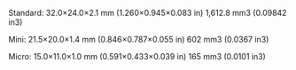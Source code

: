 Standard: 32.0×24.0×2.1 mm (1.260×0.945×0.083 in)
1,612.8 mm3 (0.09842 in3)

Mini: 21.5×20.0×1.4 mm (0.846×0.787×0.055 in)
602 mm3 (0.0367 in3)

Micro: 15.0×11.0×1.0 mm (0.591×0.433×0.039 in)
165 mm3 (0.0101 in3)